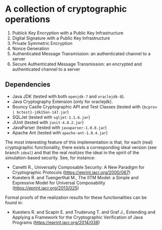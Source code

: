 # A collection of cryptographic operations

1. Publick Key Encryption with a Public Key Infrastructure
2. Digital Signature with a Public Key Infrastructure
3. Private Symmetric Encryption
4. Nonce Generation
5. Authenticated Message Transmission: an authenticated channel to a server
6. Secure Authenticated Message Transmission: an encrypted and authenticated channel to a server

## Dependencies

* Java JDK (tested with both `openjdk-7` and `oraclejdk-8`).
* Java Cryptography Extension (only for oraclejdk).
* Bouncy Castle Cryptographic API and Test Classes (tested with `{bcprov | bctest}-jdk15on-147.jar`)
* SQLJet (tested with `sqljet-1.1.6.jar`)
* JUnit (tested with `junit-4.8.2.jar`)
* JavaParser (tested with `javaparser-1.0.8.jar`)
* Apache Ant (tested with `apache-ant-1.8.4.jar`)


The most interesting feature of this implementation is that, for each (real) cryptographic functionality, there exists a corresponding ideal version (see branch `ideal`) and that the real *realizes* the ideal in the spirit of the simulation-based security.  See, for instance:
- Canetti R.,
  Universally Composable Security: A New Paradigm for Cryptographic Protocols
  (https://eprint.iacr.org/2000/067)
- Kuesters R. and Tuengerthal M.,
  The IITM Model: a Simple and Expressive Model for Universal Composability
  (https://eprint.iacr.org/2013/025)

Formal proofs of the realization results for these functionalities can be found in:
- Kuesters R. and Scapin E. and Truderung T. and Graf J.,
  Extending and Applying a Framework for the Cryptographic Verification of Java Programs
  (https://eprint.iacr.org/2014/038)
